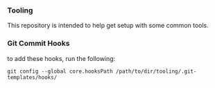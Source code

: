 ### Tooling

This repository is intended to help get setup with some common tools.

### Git Commit Hooks

to add these hooks, run the following:

```
git config --global core.hooksPath /path/to/dir/tooling/.git-templates/hooks/
```